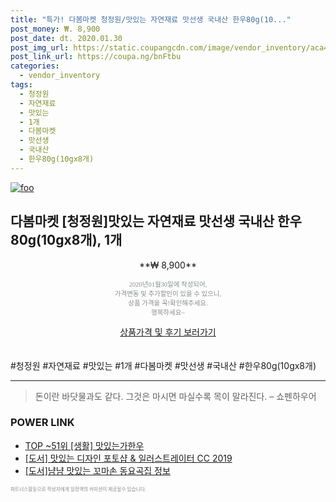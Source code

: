 ```yaml
--- 
title: "특가! 다봄마켓 청정원/맛있는 자연재료 맛선생 국내산 한우80g(10..." 
post_money: ₩. 8,900 
post_date: dt. 2020.01.30 
post_img_url: https://static.coupangcdn.com/image/vendor_inventory/aca4/e24463b21740e0c22a3ee309d9da213f7ea1d7a63cea537d49a1d6c9828b.jpg 
post_link_url: https://coupa.ng/bnFtbu 
categories: 
  - vendor_inventory 
tags: 
  - 청정원 
  - 자연재료 
  - 맛있는 
  - 1개 
  - 다봄마켓 
  - 맛선생 
  - 국내산 
  - 한우80g(10gx8개) 
--- 
```

[![foo](https://static.coupangcdn.com/image/vendor_inventory/aca4/e24463b21740e0c22a3ee309d9da213f7ea1d7a63cea537d49a1d6c9828b.jpg)](https://coupa.ng/bnFtbu) 

## 다봄마켓 [청정원]맛있는 자연재료 맛선생 국내산 한우80g(10gx8개), 1개 
<p style="text-align: center;">**₩ 8,900**</p> 
<p style="text-align: center;"><span style="color: #898c8f; font-family: Georgia,Times,serif; font-size: 0.75em;">2020년01월30일에 작성되어, <br>가격변동 및 추가할인이 있을 수 있으니,<br> 상품 가격을 꼭!확인해주세요.<br>행복하세요~</span> 
</p>	 
<div markdown="0" style="text-align: center;"><a href="https://coupa.ng/bnFtbu" class="btn btn--success">상품가격 및 후기 보러가기</a></div> 
<br><br> 
  #청정원 #자연재료 #맛있는 #1개 #다봄마켓 #맛선생 #국내산 #한우80g(10gx8개) 
<hr> 

> 돈이란 바닷물과도 같다. 그것은 마시면 마실수록 목이 말라진다. – 쇼펜하우어 


### POWER LINK

* <a href="https://blog.naver.com/an0733/221790426256" target="_blank"> TOP ~51위 [생활] 맛있는가한우</a>
* <a href="https://blog.naver.com/santokki14/221786953951" target="_blank">[도서] 맛있는 디자인 포토샵 & 일러스트레이터 CC 2019</a>
* <a href="https://blog.naver.com/santokki14/221773794322" target="_blank">[도서]냠냠 맛있는 꼬마손 동요곡집 정보</a>

<span style="color: #898c8f; font-family: Georgia,Times,serif; font-size: 0.55em;">파트너스활동으로 작성자에게 일정액의 커미션이 제공될수 있습니다.</span> 
